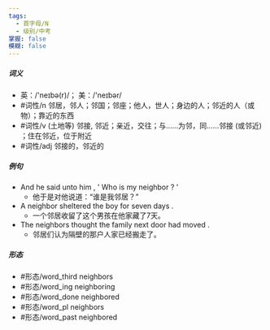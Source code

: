```yaml
---
tags:
  - 首字母/N
  - 级别/中考
掌握: false
模糊: false
---
```

##### 词义
- 英：/'neɪbə(r)/； 美：/'neɪbər/
- #词性/n  邻居，邻人；邻国；邻座；他人，世人；身边的人；邻近的人（或物）；靠近的东西
- #词性/v  (土地等) 邻接, 邻近；亲近，交往；与……为邻，同……邻接 (或邻近) ；住在邻近，位于附近
- #词性/adj  邻接的，邻近的
##### 例句
- And he said unto him , ' Who is my neighbor ? '
	- 他于是对他说道：“谁是我邻居？”
- A neighbor sheltered the boy for seven days .
	- 一个邻居收留了这个男孩在他家藏了7天。
- The neighbors thought the family next door had moved .
	- 邻居们认为隔壁的那户人家已经搬走了。
##### 形态
- #形态/word_third neighbors
- #形态/word_ing neighboring
- #形态/word_done neighbored
- #形态/word_pl neighbors
- #形态/word_past neighbored
